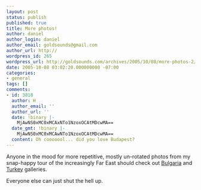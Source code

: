 ```yaml
---
layout: post
status: publish
published: true
title: More photos!
author: daniel
author_login: daniel
author_email: goldsounds@gmail.com
author_url: http://
wordpress_id: 265
wordpress_url: http://goldsounds.com/archives/2005/10/08/more-photos-2/
date: 2005-10-08 03:02:20.000000000 -07:00
categories:
- general
tags: []
comments:
- id: 3818
  author: H
  author_email: ''
  author_url: ''
  date: !binary |-
    MjAwNS0xMC0xMCAxNTo1NzoxOCAtMDcwMA==
  date_gmt: !binary |-
    MjAwNS0xMC0xMCAwNTo1NzoxOCAtMDcwMA==
  content: Oh cooooool... did you love Budapest?
---
```

Anyone in the mood for more repetitive, mostly un-rotated photos from my snap-happy tour of the increasingly Far East should check out <a href="http://goldsounds.com/gallery/v/Europe-2005/Bulgaria/">Bulgaria</a> and <a href="http://goldsounds.com/gallery/v/Europe-2005/Turkey/">Turkey</a> galleries.

Everyone else can just shut the hell up.
